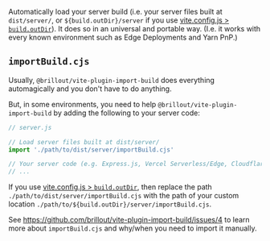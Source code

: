 Automatically load your server build (i.e. your server files built at `dist/server/`, or `${build.outDir}/server` if you use [vite.config.js > `build.outDir`](https://vitejs.dev/config/build-options.html#build-outdir)).
It does so in an universal and portable way. (I.e. it works with every known environment such as Edge Deployments and Yarn PnP.)


## `importBuild.cjs`

Usually, `@brillout/vite-plugin-import-build` does everything automagically and you don't have to do anything.

But, in some environments, you need to help `@brillout/vite-plugin-import-build` by adding the following to your server code:

```js
// server.js

// Load server files built at dist/server/
import './path/to/dist/server/importBuild.cjs'

// Your server code (e.g. Express.js, Vercel Serverless/Edge, Cloudflare Worker, ...)
// ...
```

If you use [vite.config.js > `build.outDir`](https://vitejs.dev/config/build-options.html#build-outdir), then replace the path `./path/to/dist/server/importBuild.cjs` with the path of your custom location `./path/to/${build.outDir}/server/importBuild.cjs`.

See https://github.com/brillout/vite-plugin-import-build/issues/4 to learn more about `importBuild.cjs` and why/when you need to import it manually.
